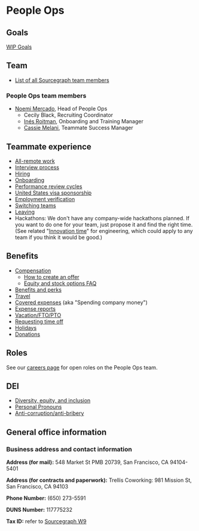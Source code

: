 # People Ops

## Goals

[WIP Goals](https://docs.google.com/document/d/1DYve4t4DrY5ppoBrwiasL2iqgTcBZ41ROe91CN6urVA/edit?ts=5f3c23b6#heading=h.74q0h5s6i2fz)

## Team

- [List of all Sourcegraph team members](../company/team/index.md)

### People Ops team members

- [Noemi Mercado](../company/team/index.md#noemi-mercado-she-her), Head of People Ops
  - Cecily Black, Recruiting Coordinator
  - [Inés Roitman](https://about.sourcegraph.com/handbook/company/team#in%c3%a9s-roitman-she-her), Onboarding and Training Manager
  - [Cassie Melani](https://about.sourcegraph.com/handbook/company/team#cassie-melani-she-her), Teammate Success Manager

## Teammate experience

- [All-remote work](../company/remote/index.md)
- [Interview process](../talent/hiring/interview_process.md)
- [Hiring](../talent/hiring/index.md)
- [Onboarding](onboarding/index.md)
- [Performance review cycles](review-cycles/index.md)
- [United States visa sponsorship](visa-sponsorship.md)
- [Employment verification](employment_verification.md)
- [Switching teams](switching-teams.md)
- [Leaving](leaving.md)
- Hackathons: We don't have any company-wide hackathons planned. If you want to do one for your team, just propose it and find the right time. (See related "[Innovation time](../engineering/index.md#innovation-time)" for engineering, which could apply to any team if you think it would be good.)

## Benefits

- [Compensation](compensation/index.md)
  - [How to create an offer](compensation/offers.md)
  - [Equity and stock options FAQ](compensation/equity-faq.md)
- [Benefits and perks](benefits-and-perks.md)
- [Travel](travel.md)
- [Covered expenses](spending-company-money.md) (aka "Spending company money")
- [Expense reports](../ops/finance/expenses.md)
- [Vacation/FTO/PTO](https://about.sourcegraph.com/handbook/people-ops/benefits-and-perks#vacation)
- [Requesting time off](requesting-time-off.md)
- [Holidays](holidays.md)
- [Donations](donations.md)

## Roles

See our [careers page](https://boards.greenhouse.io/sourcegraph91) for open roles on the People Ops team.

## DEI

- [Diversity, equity, and inclusion](../communication/dei.md)
- [Personal Pronouns](personal-pronouns.md)
- [Anti-corruption/anti-bribery](anti-corruption.md)

## General office information

### Business address and contact information

**Address (for mail):** 548 Market St PMB 20739, San Francisco, CA 94104-5401

**Address (for contracts and paperwork):** Trellis Coworking: 981 Mission St, San Francisco, CA 94103

**Phone Number:** (650) 273-5591

**DUNS Number:** 117775232

**Tax ID:** refer to [Sourcegraph W9](https://drive.google.com/file/d/1sxASpL9AmPiUgMx2qE-yXLtwTlfHGyBW/)
